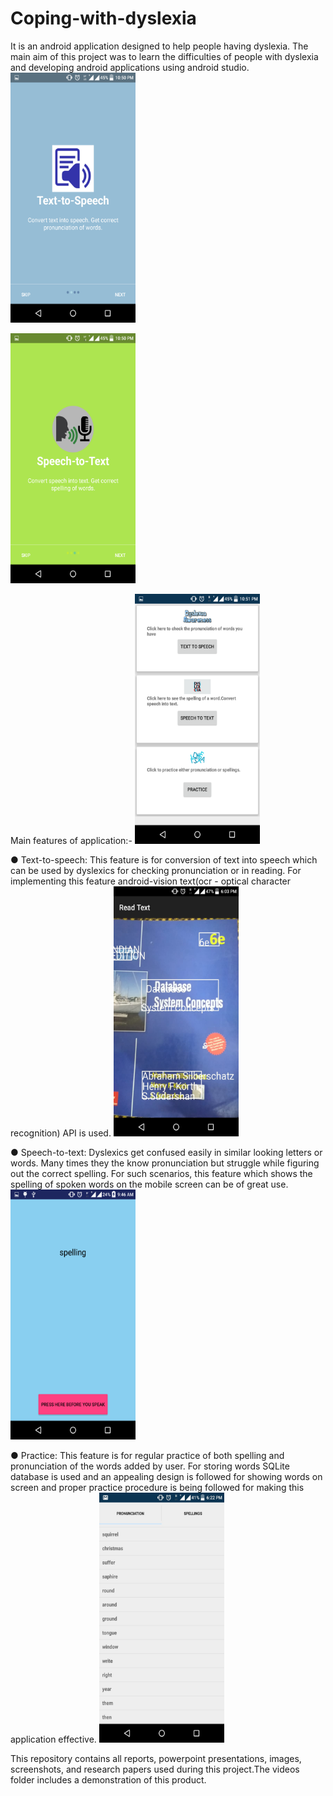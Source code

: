 # Coping-with-dyslexia

It is an android application designed to help people having dyslexia. The main aim of this project was to learn the difficulties of people with dyslexia and developing android applications using android studio.
<img src="https://github.com/jagriti04/Coping-with-dyslexia/blob/master/Images/Screenshot_2018-07-24-22-50-51.png " width="200" height="400" />

<img src="https://github.com/jagriti04/Coping-with-dyslexia/blob/master/Images/Screenshot_2018-07-24-22-50-57.png " width="200" height="400" />


Main features of application:-
<img src="https://github.com/jagriti04/Coping-with-dyslexia/blob/master/Images/Screenshot_2018-07-24-22-51-29.png" width="200" height="400" />

  ● Text-to-speech: This feature is for conversion of text into speech which can be used by dyslexics for checking pronunciation or in reading. For implementing       this feature android-vision text(ocr - optical character recognition) API is used.
  <img src="https://github.com/jagriti04/Coping-with-dyslexia/blob/master/Images/WhatsApp%20Image%202018-07-25%20at%206.04.05%20PM.jpeg " width="200" height="400" />

  ● Speech-to-text: Dyslexics get confused easily in similar looking letters or words. Many times they the know pronunciation but struggle while figuring
  out the correct spelling. For such scenarios, this feature which shows the spelling of spoken words on the mobile screen can be of great use.
  <img src="https://github.com/jagriti04/Coping-with-dyslexia/blob/master/Images/Screenshot_2018-07-25-09-46-06.png " width="200" height="400" />

  ● Practice: This feature is for regular practice of both spelling and pronunciation of the words added by user. For storing words SQLite database is used and an     appealing design is followed for showing words on screen and proper practice procedure is being followed for making this
  application effective.
   <img src="https://github.com/jagriti04/Coping-with-dyslexia/blob/master/Images/WhatsApp%20Image%202018-07-25%20at%206.23.30%20PM.jpeg" width="200" height="400" />

This repository contains all reports, powerpoint presentations, images, screenshots, and research papers used during this project.The videos folder includes a demonstration of this product.
